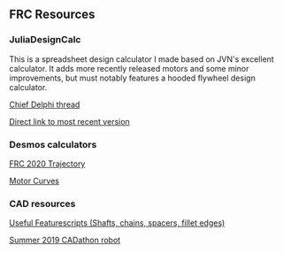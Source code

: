## FRC Resources

### JuliaDesignCalc
This is a spreadsheet design calculator I made based on JVN's excellent calculator. 
It adds more recently released motors and some minor improvements, but must notably features a hooded flywheel design calculator.

[Chief Delphi thread](https://www.chiefdelphi.com/t/flywheel-calculator/372836)

[Direct link to most recent version](https://www.chiefdelphi.com/uploads/short-url/uJyrWsJqE8OVqbvMLMnSgJ8QUdP.xlsx)

### Desmos calculators
[FRC 2020 Trajectory](https://www.desmos.com/calculator/wsagsr7klb)

[Motor Curves](https://www.desmos.com/calculator/jf9cfht2tz)

### CAD resources
[Useful Featurescripts (Shafts, chains, spacers, fillet edges)](https://cad.onshape.com/documents/95c00401c440b44ad8799ef5/w/1f1ebce01a3b8eb6fa102975/e/d98893cfa1b6e4bd9d17ebdc)

[Summer 2019 CADathon robot](https://cad.onshape.com/documents/851b2891fc15d9a6562a6d90/w/4b6fcba25f6e5d19fb75bf8c/e/34ff751577fa74de544b7fb4)
